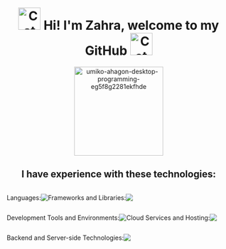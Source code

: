 <h1 align="center">
  <img
    width="50px"
    alt="Cat"
    src="https://user-images.githubusercontent.com/74038190/226127923-0e8b7792-7b3c-462b-951b-63c96ba1a5af.gif"
  />
  Hi! I'm Zahra, welcome to my GitHub
  <img
    width="50px"
    alt="Cat"
    src="https://user-images.githubusercontent.com/74038190/226127923-0e8b7792-7b3c-462b-951b-63c96ba1a5af.gif"
  />
</h1>

<div align="center">
<img 
  width="200px"
  src="https://github.com/zahrabytes/zahrabytes/assets/146145027/a1883792-3538-46db-bd76-ce385e3d7293" alt="umiko-ahagon-desktop-programming-eg5f8g2281ekfhde" style="display: block; margin: auto;">
</div>
<h2 align="center">I have experience with these technologies:</h2>

<div style="display: flex; flex-wrap: wrap;">
<p align="center">Languages:</p>
<p align="center">
  <a href="https://skillicons.dev">
    <img src="https://skillicons.dev/icons?i=js,cpp,cs,html,css,mysql,r,python,npm&perline=4" />
  </a>
</p>

<p align="center">Frameworks and Libraries:</p>
<p align="center">
  <a href="https://skillicons.dev">
    <img src="https://skillicons.dev/icons?i=jquery,bootstrap,htmx,dotnet,express,tailwind,react,nextjs&perline=4" />
  </a>
</p>

<p align="center">Development Tools and Environments:</p>
<p align="center">
  <a href="https://skillicons.dev">
    <img src="https://skillicons.dev/icons?i=arduino,autocad,vscode,visualstudio&perline=4" />
  </a>
</p>

<p align="center">Cloud Services and Hosting:</p>
<p align="center">
  <a href="https://skillicons.dev">
    <img src="https://skillicons.dev/icons?i=cloudflare"/>
  </a>
</p>

<p align="center">Backend and Server-side Technologies:</p>
<p align="center">
  <a href="https://skillicons.dev">
    <img src="https://skillicons.dev/icons?i=dotnet,express"/>
  </a>
</p>
</div>

<h2></h2>
<!--
**zahrabytes/zahrabytes** is a ✨ _special_ ✨ repository because its `README.md` (this file) appears on your GitHub profile.

Here are some ideas to get you started:

- 🔭 I’m currently working on ...
- 🌱 I’m currently learning ...
- 👯 I’m looking to collaborate on ...
- 🤔 I’m looking for help with ...
- 💬 Ask me about ...
- 📫 How to reach me: ...
- 😄 Pronouns: ...
- ⚡ Fun fact: ...
-->
